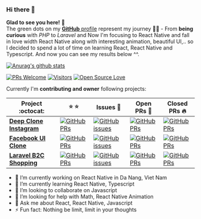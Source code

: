 ### Hi there 👋
**Glad to see you here!** :star_struck: <br> The green dots on my [**GitHub** profile](https://github.com/iamvucms?tab=repositories) represent my journey :running_man: - From **being curious** with *PHP* to *Laravel* and Now I'm focusing to React Native and fall in love width React Native along with interesting animation, beautiful UI,.. so I decided to spend a lot of time on learning React, React Native and Typescript. And now you can see my results below ^^.

[![Anurag's github stats](https://github-readme-stats.vercel.app/api?username=iamvucms&show_icons=true&theme=tokyonight)](https://github.com/anuraghazra/github-readme-stats)

[![PRs Welcome](https://img.shields.io/badge/PRs-welcome-brightgreen.svg?style=flat&logo=github)](https://github.com/iamvucms) [![Visitors](https://visitor-badge.glitch.me/badge?page_id=iamvucms.visitor-badge)](https://github.com/iamvucms) [![Open Source Love](https://badges.frapsoft.com/os/v2/open-source.svg?v=103)](https://github.com/iamvucms)

Currently I'm **contributing and owner** following projects:

|      Project :octocat:   |    :star: :star:   |     Issues :bug:   | Open PRs :bell:  | Closed PRs :fire:  |
|-------------|----------|---------|---|---|
| [**Deep Clone Instagram**](https://github.com/iamvucms/react-native-instagram-clone) | [![GitHub PRs](https://img.shields.io/github/stars/iamvucms/react-native-instagram-clone?style=flat&logo=github)](https://github.com/iamvucms/react-native-instagram-clone) | [![GitHub issues](https://img.shields.io/github/issues/iamvucms/react-native-instagram-clone?color=green&logo=github&style=flat)](https://github.com/iamvucms/react-native-instagram-clone/issues) | [![GitHub PRs](https://img.shields.io/github/issues-pr/iamvucms/react-native-instagram-clone?style=flat&logo=github)](https://github.com/iamvucms/react-native-instagram-clone/pulls)  | [![GitHub PRs](https://img.shields.io/github/issues-pr-closed/iamvucms/react-native-instagram-clone?style=flat&color=critical&logo=github)](https://github.com/iamvucms/react-native-instagram-clone/pulls?q=is%3Apr+is%3Aclosed)  |
| [**Facebook UI Clone**](https://github.com/iamvucms/react-native-facebook-clone/) | [![GitHub PRs](https://img.shields.io/github/stars/iamvucms/react-native-facebook-clone?style=flat&logo=github)](https://github.com/iamvucms/react-native-facebook-clone) | [![GitHub issues](https://img.shields.io/github/issues/iamvucms/react-native-facebook-clone?color=green&logo=github&style=flat)](https://github.com/iamvucms/react-native-facebook-clone/issues) | [![GitHub PRs](https://img.shields.io/github/issues-pr/iamvucms/react-native-facebook-clone?style=flat&logo=github)](https://github.com/iamvucms/react-native-facebook-clone/pulls)  | [![GitHub PRs](https://img.shields.io/github/issues-pr-closed/iamvucms/react-native-facebook-clone?style=flat&color=critical&logo=github)](https://github.com/iamvucms/react-native-facebook-clone/pulls?q=is%3Apr+is%3Aclosed)   |
| [**Laravel B2C Shopping**](https://github.com/iamvucms/rozy/) | [![GitHub PRs](https://img.shields.io/github/stars/iamvucms/rozy?style=flat&logo=github)](https://github.com/iamvucms/rozy/) | [![GitHub issues](https://img.shields.io/github/issues/iamvucms/rozy?color=green&logo=github&style=flat)](https://github.com/iamvucms/rozy/issues) | [![GitHub PRs](https://img.shields.io/github/issues-pr/iamvucms/rozy?style=flat&logo=github)](https://github.com/iamvucms/rozy/pulls)  | [![GitHub PRs](https://img.shields.io/github/issues-pr-closed/iamvucms/rozy?style=flat&color=critical&logo=github)](https://github.com/iamvucms/rozy/pulls?q=is%3Apr+is%3Aclosed)   |

<!-- <sup>**[Click here](https://github.com/iamvucms/jobtweets/blob/master/PROJECTS.md)** *to view my other projects.</sup>* -->

- 🔭 I’m currently working on React Native in Da Nang, Viet Nam
- 🌱 I’m currently learning React Native, Typescript
- 👯 I’m looking to collaborate on Javascript
- 🤔 I’m looking for help with Math, React Native Animation
- 💬 Ask me about React, React Native, Javascript
- ⚡ Fun fact: Nothing be limit, limit in your thoughts
<!-- - 😄 Pronouns: ... -->
<!--
**iamvucms/iamvucms** is a ✨ _special_ ✨ repository because its `README.md` (this file) appears on your GitHub profile.

Here are some ideas to get you started:

- 🔭 I’m currently working on ...
- 🌱 I’m currently learning ...
- 👯 I’m looking to collaborate on ...
- 🤔 I’m looking for help with ...
- 💬 Ask me about ...
- 📫 How to reach me: ...
- 😄 Pronouns: ...
- ⚡ Fun fact: ...
-->

